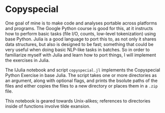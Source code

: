 # Copyspecial

One goal of mine is to make code and analyses portable across platforms and programs. The Google Python course is good for this, at it instructs how to perform basic tasks (file I/O, counts, low-level tokenization) using base Python. Julia is a good language to port this to, as not only it shares data structures, but also is designed to be fast; something that could be very useful when doing basic NLP-like tasks in batches.  So in order to familiarize myself with Julia and learn how to port things, I will implement the exercises in Julia.  

The IJulia notebook and script `copyspecial.jl` implements the Copyspecial Python Exercise in base Julia. The script takes one or more directories as an argument, along with optional flags, and prints the bsolute paths of the files and either copies the files to a new directory or places them in a `.zip` file.  

This notebook is geared towards Unix-alikes; references to directories inside of functions involve tilde exansion.